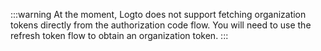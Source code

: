 :::warning
At the moment, Logto does not support fetching organization tokens directly from the authorization code flow. You will need to use the refresh token flow to obtain an organization token.
:::

